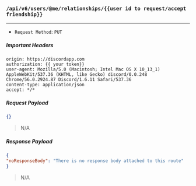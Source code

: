 ### `/api/v6/users/@me/relationships/{{user id to request/accept friendship}}`
------

* `Request Method`: `PUT`

##### Important Headers
```
origin: https://discordapp.com
authorization: {{ your token}}
user-agent: Mozilla/5.0 (Macintosh; Intel Mac OS X 10_13_1) AppleWebKit/537.36 (KHTML, like Gecko) discord/0.0.248 Chrome/56.0.2924.87 Discord/1.6.11 Safari/537.36
content-type: application/json
accept: */*
```

##### Request Payload
```json
{}
```

> N/A

##### Response Payload
```json
{
"noResponseBody": "There is no response body attached to this route"
}
```

> N/A
